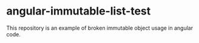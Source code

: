 # angular-immutable-list-test
This repository is an example of broken immutable object usage in angular code.
